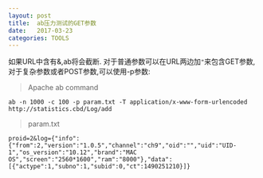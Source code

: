```yaml
---
layout: post
title:  ab压力测试的GET参数
date:   2017-03-23
categories: TOOLS
---
```


如果URL中含有&,ab将会截断.
对于普通参数可以在URL两边加`"`来包含GET参数, 对于复杂参数或者POST参数,可以使用-p参数:


> Apache ab command

```
ab -n 1000 -c 100 -p param.txt -T application/x-www-form-urlencoded http://statistics.cbd/Log/add
```

> param.txt

```
proid=2&log={"info":{"from":2,"version":"1.0.5","channel":"ch9","oid":"","uid":"UID-1","os_version":"10.12","brand":"MAC OS","screen":"2560*1600","ram":"8000"},"data":[{"actype":1,"subno":1,"subid":0,"ct":1490251210}]}

```